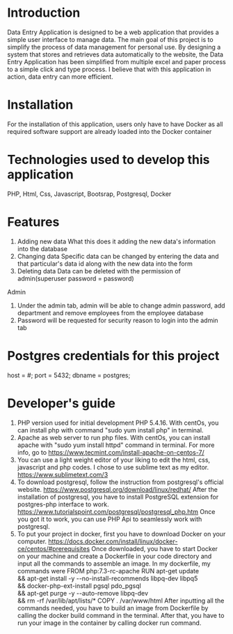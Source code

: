 # Introduction
Data Entry Application is designed to be a web application that provides a simple user interface to manage data. The main goal of this project is to simplify the process of data management for personal use. By designing a system that stores and retrieves data automatically to the website, the Data Entry Application has been simplified from multiple excel and paper process to a simple click and type process. I believe that with this application in action, data entry can more efficient.

# Installation
For the installation of this application, users only have to have Docker as all required software support are already loaded into the Docker container

# Technologies used to develop this application
PHP,
Html,
Css,
Javascript,
Bootsrap,
Postgresql,
Docker

# Features
1. Adding new data
What this does it adding the new data's information into the database
2. Changing data
Specific data can be changed by entering the data and that particular's data id along with the new data into the form
3. Deleting data
Data can be deleted with the permission of admin(superuser password = password)

Admin 
1. Under the admin tab, admin will be able to change admin password, add department and remove employees from the employee database
2. Password will be requested for security reason to login into the admin tab

# Postgres credentials for this project
host        = #;
port        = 5432;
dbname      = postgres;

# Developer's guide
1. PHP version used for initial development PHP 5.4.16. With centOs, you can install php with command "sudo yum install php" in terminal.
2. Apache as web server to run php files. With centOs, you can install apache with "sudo yum install httpd" command in terminal. For more info, go to https://www.tecmint.com/install-apache-on-centos-7/
3. You can use a light weight editor of your liking to edit the html, css, javascript and php codes. I chose to use sublime text as my editor. https://www.sublimetext.com/3
4. To download postgresql, follow the instruction from postgresql's official website. https://www.postgresql.org/download/linux/redhat/ After the installation of postgresql, you have to install PostgreSQL extension for postgres-php interface to work. https://www.tutorialspoint.com/postgresql/postgresql_php.htm Once you got it to work, you can use PHP Api to seamlessly work with postgresql.
5. To put your project in docker, first you have to download Docker on your computer. https://docs.docker.com/install/linux/docker-ce/centos/#prerequisites Once downloaded, you have to start Docker on your machine and create a Dockerfile in your code directory and input all the commands to assemble an image. In my dockerfile, my commands were 
FROM php:7.3-rc-apache
RUN apt-get update \
    && apt-get install -y --no-install-recommends  libpq-dev libpq5 \
    && docker-php-ext-install pgsql pdo_pgsql\
    && apt-get purge -y --auto-remove libpq-dev \
    && rm -rf /var/lib/apt/lists/*
COPY . /var/www/html
After inputting all the commands needed, you have to build an image from Dockerfile by calling the docker build command in the terminal. After that, you have to run your image in the container by calling docker run command. 

